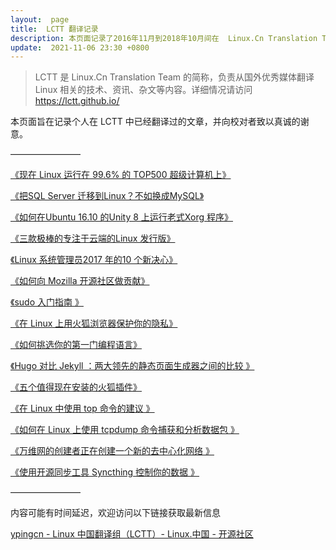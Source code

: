 ```yaml
---
layout:  page
title:  LCTT 翻译记录
description: 本页面记录了2016年11月到2018年10月间在  Linux.Cn Translation Team （LCTT）翻译的文章，并在此向校对者致以真诚的谢意。
update:  2021-11-06 23:30 +0800
---
```


> LCTT 是 Linux.Cn Translation Team 的简称，负责从国外优秀媒体翻译 Linux 相关的技术、资讯、杂文等内容。详细情况请访问 <a href="https://lctt.github.io/" rel="nofollow">https://lctt.github.io/</a>


本页面旨在记录个人在 LCTT 中已经翻译过的文章，并向校对者致以真诚的谢意。

————————

<p><a href="https://linux.cn/article-7979-1.html" rel="nofollow">《现在 Linux 运行在 99.6% 的 TOP500 超级计算机上》</a></p>
<p><a href="https://linux.cn/article-8073-1.html" rel="nofollow">《把SQL Server 迁移到Linux？不如换成MySQL》</a></p>
<p><a href="https://linux.cn/article-8092-1.html" rel="nofollow">《如何在Ubuntu 16.10 的Unity 8 上运行老式Xorg 程序》</a></p>
<p><a href="https://linux.cn/article-8162-1.html" rel="nofollow">《三款极棒的专注于云端的Linux 发行版》</a></p>
<p><a href="https://linux.cn/article-8117-1.html" rel="nofollow">《Linux 系统管理员2017 年的10 个新决心》</a></p>
<p><a href="https://linux.cn/article-8203-1.html" rel="nofollow">《如何向 Mozilla 开源社区做贡献》</a></p>
<p><a href="https://linux.cn/article-8278-1.html" rel="nofollow">《sudo 入门指南 》</a></p>
<p><a href="https://linux.cn/article-8360-1.html" rel="nofollow">《在 Linux 上用火狐浏览器保护你的隐私》</a></p>
<p><a href="https://linux.cn/article-8379-1.html" rel="nofollow">《如何挑选你的第一门编程语言》</a></p>
<p><a href="https://linux.cn/article-8633-1.html" rel="nofollow">《Hugo 对比 Jekyll ：两大领先的静态页面生成器之间的比较 》</a></p>
<p><a href="https://linux.cn/article-9386-1.html" rel="nofollow">《五个值得现在安装的火狐插件》</a></p>
<p><a href="https://linux.cn/article-9937-1.html" rel="nofollow">《在 Linux 中使用 top 命令的建议 》</a></p>
<p><a href="https://linux.cn/article-10050-1.html" rel="nofollow">《如何在 Linux 上使用 tcpdump 命令捕获和分析数据包 》</a></p>
<p><a href="https://linux.cn/article-10152-1.html" rel="nofollow">《万维网的创建者正在创建一个新的去中心化网络 》</a></p>
<p><a href="https://linux.cn/article-10167-1.html" rel="nofollow">《使用开源同步工具 Syncthing 控制你的数据 》</a></p>

————————

内容可能有时间延迟，欢迎访问以下链接获取最新信息

<p><a href="https://linux.cn/lctt/ypingcn" rel="nofollow">ypingcn - Linux 中国翻译组（LCTT）- Linux.中国 - 开源社区</a></p>
